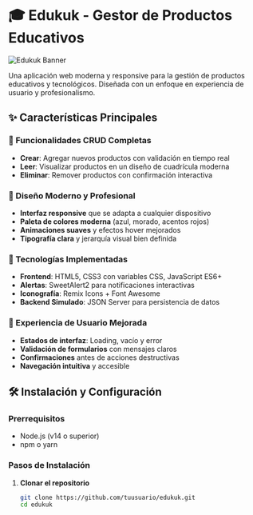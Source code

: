 # 🎓 Edukuk - Gestor de Productos Educativos

![Edukuk Banner](https://via.placeholder.com/1200x400/2d5bff/ffffff?text=Edukuk+Gestor+de+Productos)

Una aplicación web moderna y responsive para la gestión de productos educativos y tecnológicos. Diseñada con un enfoque en experiencia de usuario y profesionalismo.

## ✨ Características Principales

### 🚀 Funcionalidades CRUD Completas
- **Crear**: Agregar nuevos productos con validación en tiempo real
- **Leer**: Visualizar productos en un diseño de cuadrícula moderna
- **Eliminar**: Remover productos con confirmación interactiva

### 🎨 Diseño Moderno y Profesional
- **Interfaz responsive** que se adapta a cualquier dispositivo
- **Paleta de colores moderna** (azul, morado, acentos rojos)
- **Animaciones suaves** y efectos hover mejorados
- **Tipografía clara** y jerarquía visual bien definida

### 🔧 Tecnologías Implementadas
- **Frontend**: HTML5, CSS3 con variables CSS, JavaScript ES6+
- **Alertas**: SweetAlert2 para notificaciones interactivas
- **Iconografía**: Remix Icons + Font Awesome
- **Backend Simulado**: JSON Server para persistencia de datos

### 📱 Experiencia de Usuario Mejorada
- **Estados de interfaz**: Loading, vacío y error
- **Validación de formularios** con mensajes claros
- **Confirmaciones** antes de acciones destructivas
- **Navegación intuitiva** y accesible

## 🛠️ Instalación y Configuración

### Prerrequisitos
- Node.js (v14 o superior)
- npm o yarn

### Pasos de Instalación

1. **Clonar el repositorio**
   ```bash
   git clone https://github.com/tuusuario/edukuk.git
   cd edukuk